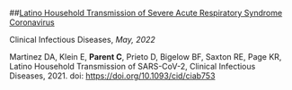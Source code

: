 
##[Latino Household Transmission of Severe Acute Respiratory Syndrome Coronavirus](https://academic.oup.com/cid/article/74/9/1675/6360016)

Clinical Infectious Diseases, *May, 2022*

Martinez DA, Klein E, __Parent C__, Prieto D, Bigelow BF, Saxton RE, Page KR, Latino Household Transmission of SARS-CoV-2, Clinical Infectious Diseases, 2021. doi: https://doi.org/10.1093/cid/ciab753 
